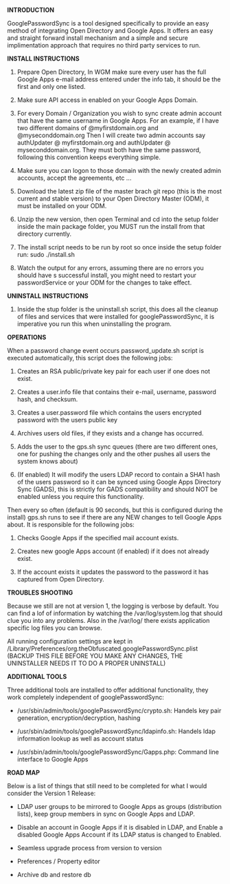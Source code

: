 **INTRODUCTION**

GooglePasswordSync is a tool designed specifically to provide an easy method of integrating Open Directory and Google Apps. It offers an easy and straight forward install mechanism and a simple and secure implimentation approach that requires no third party services to run.

**INSTALL INSTRUCTIONS**

1. Prepare Open Directory, In WGM make sure every user has the full Google Apps e-mail address entered under the info tab, it should be the first and only one listed.

2. Make sure API access in enabled on your Google Apps Domain.

3. For every Domain / Organization you wish to sync create admin account that have the same username in Google Apps. For an example, if I have two different domains of @myfirstdomain.org and @myseconddomain.org Then I will create two admin accounts say authUpdater @ myfirstdomain.org and authUpdater @ myseconddomain.org. They must both have the same password, following this convention keeps everything simple.

4. Make sure you can logon to those domain with the newly created admin accounts, accept the agreements, etc ...

5. Download the latest zip file of the master brach git repo (this is the most current and stable version) to your Open Directory Master (ODM), it must be installed on your ODM.

6. Unzip the new version, then open Terminal and cd into the setup folder inside the main package folder, you MUST run the install from that directory currently.

7. The install script needs to be run by root so once inside the setup folder run: sudo ./install.sh

8. Watch the output for any errors, assuming there are no errors you should have s successful install, you might need to restart your passwordService or your ODM for the changes to take effect. 


**UNINSTALL INSTRUCTIONS**

1. Inside the stup folder is the uninstall.sh script, this does all the cleanup of files and services that were installed for googlePasswordSync, it is imperative you run this when uninstalling the program.


**OPERATIONS**

When a password change event occurs password_update.sh script is executed automatically, this script does the following jobs:

1. Creates an RSA public/private key pair for each user if one does not exist.

2. Creates a user.info file that contains their e-mail, username, password hash, and checksum.

3. Creates a user.password file which contains the users encrypted password with the users public key

4. Archives users old files, if they exists and a change has occurred.

5. Adds the user to the gps.sh sync queues (there are two different ones, one for pushing the changes only and the other pushes all users the system knows about)

6. (If enabled) It will modify the users LDAP record to contain a SHA1 hash of the users password so it can be synced using Google Apps Directory Sync (GADS), this is strictly for GADS compatibility and should NOT be enabled unless you require this functionality.

Then every so often (default is 90 seconds, but this is configured during the install) gps.sh runs to see if there are any NEW changes to tell Google Apps about. It is responsible for the following jobs:

1. Checks Google Apps if the specified mail account exists.

2. Creates new google Apps account (if enabled) if it does not already exist.

3. If the account exists it updates the password to the password it has captured from Open Directory.


**TROUBLES SHOOTING**

Because we still are not at version 1, the logging is verbose by default. You can find a lof of information by watching the /var/log/system.log that should clue you into any problems. Also in the /var/log/ there exists application specific log files you can browse.

All running configuration settings are kept in /Library/Preferences/org.theObfuscated.googlePasswordSync.plist
(BACKUP THIS FILE BEFORE YOU MAKE ANY CHANGES, THE UNINSTALLER NEEDS IT TO DO A PROPER UNINSTALL)


**ADDITIONAL TOOLS**

Three additional tools are installed to offer additional functionality, they work completely independent of googlePasswordSync:

- /usr/sbin/admin/tools/googlePasswordSync/crypto.sh: Handels key pair generation, encryption/decryption, hashing

- /usr/sbin/admin/tools/googlePasswordSync/ldapinfo.sh: Handels ldap information lookup as well as account status

- /usr/sbin/admin/tools/googlePasswordSync/Gapps.php: Command line interface to Google Apps


**ROAD MAP**

Below is a list of things that still need to be completed for what I would consider the Version 1 Release:

- LDAP user groups to be mirrored to Google Apps as groups (distribution lists), keep group members in sync on Google Apps and LDAP.

- Disable an account in Google Apps if it is disabled in LDAP, and Enable a disabled Google Apps Account if its LDAP status is changed to Enabled.

- Seamless upgrade process from version to version

- Preferences / Property editor

- Archive db and restore db